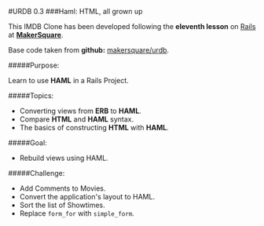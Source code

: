 #URDB 0.3
###Haml: HTML, all grown up


This IMDB Clone has been developed following the **eleventh lesson** on [Rails](http://rubyonrails.org/) at [**MakerSquare**](http://www.makersquare.com/).

Base code taken from **github:** [makersquare/urdb](https://github.com/makersquare/urdb/tree/haml-start).

#####Purpose:

Learn to use **HAML** in a Rails Project.

#####Topics:
- Converting views from **ERB** to **HAML**.
- Compare **HTML** and **HAML** syntax.
- The basics of constructing **HTML** with **HAML**.

#####Goal:
- Rebuild views using HAML. 

#####Challenge:

- Add Comments to Movies.
- Convert the application's layout to HAML.
- Sort the list of Showtimes.
- Replace `form_for` with `simple_form`.
